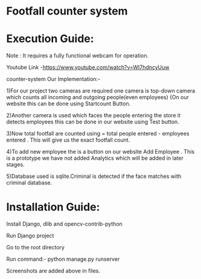 # Footfall counter system
# Execution Guide:

Note : It requires a fully functional webcam for operation.

Youtube Link -https://www.youtube.com/watch?v=WI7hdncyUuw

counter-system Our Implementation:-

1)For our project two cameras are required one camera is top-down camera which counts all incoming and outgoing people(even employees) {On our website this can be done using Startcount Button.

2)Another camera is used which faces the people entering the store it detects employees this can be done in our website using Test button.

3)Now total footfall are counted using = total people entered - employees entered . This will give us the exact footfall count.

4)To add new employee the is a button on our website Add Employee . This is a prototype we have not added Analytics which will be added in later stages.

5)Database used is sqlite.Criminal is detected if the face matches with criminal database.

# Installation Guide:

Install Django, dlib and opencv-contrib-python

Run Django project

Go to the root directory

Run command:- python manage.py runserver

Screenshots are added above in files.
